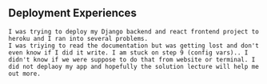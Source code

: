 ## Deployment Experiences
    I was trying to deploy my Django backend and react frontend project to heroku and I ran into several problems.
    I was triying to read the documentation but was getting lost and don't even know if I did it write. I am stuck on step 9 (config vars).. I didn't know if we were suppose to do that from website or terminal. I did not deplaoy my app and hopefully the solution lecture will help me out more.